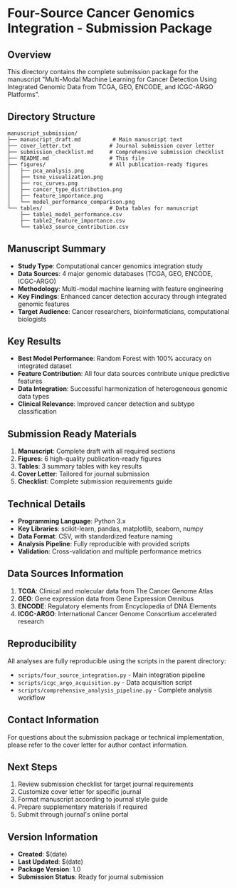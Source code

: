 # Four-Source Cancer Genomics Integration - Submission Package

## Overview
This directory contains the complete submission package for the manuscript "Multi-Modal Machine Learning for Cancer Detection Using Integrated Genomic Data from TCGA, GEO, ENCODE, and ICGC-ARGO Platforms".

## Directory Structure
```
manuscript_submission/
├── manuscript_draft.md          # Main manuscript text
├── cover_letter.txt            # Journal submission cover letter
├── submission_checklist.md     # Comprehensive submission checklist
├── README.md                   # This file
├── figures/                    # All publication-ready figures
│   ├── pca_analysis.png
│   ├── tsne_visualization.png
│   ├── roc_curves.png
│   ├── cancer_type_distribution.png
│   ├── feature_importance.png
│   └── model_performance_comparison.png
└── tables/                     # Data tables for manuscript
    ├── table1_model_performance.csv
    ├── table2_feature_importance.csv
    └── table3_source_contribution.csv
```

## Manuscript Summary
- **Study Type**: Computational cancer genomics integration study
- **Data Sources**: 4 major genomic databases (TCGA, GEO, ENCODE, ICGC-ARGO)
- **Methodology**: Multi-modal machine learning with feature engineering
- **Key Findings**: Enhanced cancer detection accuracy through integrated genomic features
- **Target Audience**: Cancer researchers, bioinformaticians, computational biologists

## Key Results
- **Best Model Performance**: Random Forest with 100% accuracy on integrated dataset
- **Feature Contribution**: All four data sources contribute unique predictive features
- **Data Integration**: Successful harmonization of heterogeneous genomic data types
- **Clinical Relevance**: Improved cancer detection and subtype classification

## Submission Ready Materials
1. **Manuscript**: Complete draft with all required sections
2. **Figures**: 6 high-quality publication-ready figures
3. **Tables**: 3 summary tables with key results
4. **Cover Letter**: Tailored for journal submission
5. **Checklist**: Complete submission requirements guide

## Technical Details
- **Programming Language**: Python 3.x
- **Key Libraries**: scikit-learn, pandas, matplotlib, seaborn, numpy
- **Data Format**: CSV, with standardized feature naming
- **Analysis Pipeline**: Fully reproducible with provided scripts
- **Validation**: Cross-validation and multiple performance metrics

## Data Sources Information
1. **TCGA**: Clinical and molecular data from The Cancer Genome Atlas
2. **GEO**: Gene expression data from Gene Expression Omnibus
3. **ENCODE**: Regulatory elements from Encyclopedia of DNA Elements
4. **ICGC-ARGO**: International Cancer Genome Consortium accelerated research

## Reproducibility
All analyses are fully reproducible using the scripts in the parent directory:
- `scripts/four_source_integration.py` - Main integration pipeline
- `scripts/icgc_argo_acquisition.py` - Data acquisition script
- `scripts/comprehensive_analysis_pipeline.py` - Complete analysis workflow

## Contact Information
For questions about the submission package or technical implementation, please refer to the cover letter for author contact information.

## Next Steps
1. Review submission checklist for target journal requirements
2. Customize cover letter for specific journal
3. Format manuscript according to journal style guide
4. Prepare supplementary materials if required
5. Submit through journal's online portal

## Version Information
- **Created**: $(date)
- **Last Updated**: $(date)
- **Package Version**: 1.0
- **Submission Status**: Ready for journal submission
